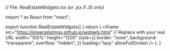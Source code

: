// File: RealEstateWidgets.tsx (or .jsx if JS only)

import * as React from "react";

export function RealEstateWidgets() {
  return (
    <iframe
      src="https://imperialistings.github.io/widgets.html" // Replace with your real URL
      width="100%"
      height="1200"
      style={{
        border: "none",
        background: "transparent",
        overflow: "hidden",
      }}
      loading="lazy"
      allowFullScreen
    />
  );
}
